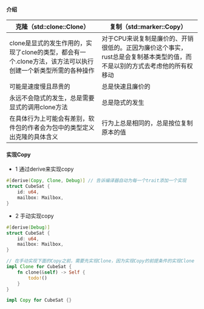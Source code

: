 #### 介绍

| 克隆（std::clone::Clone）                                          | 复制（std::marker::Copy）                                            |
|----------------------------------------------------------------|------------------------------------------------------------------|
| clone是显式的发生作用的，实现了clone的类型，都会有一个.clone方法，该方法可以执行创建一个新类型所需的各种操作 | 对于CPU来说复制是廉价的、开销很低的。正因为廉价这个事实，rust总是会复制基本类型的值，而不是以别的方式去考虑他的所有权移动 |
| 可能是速度慢且昂贵的                                                     | 总是快速且廉价的                                                         |
| 永远不会隐式的发生，总是需要显式的调用clone方法                                     | 总是隐式的发生                                                          |
| 在具体行为上可能会有差别，软件包的作者会为包中的类型定义出克隆的具体含义                           | 行为上总是相同的，总是按位复制原本的值                                              |

#### 实现Copy

- 1 通过derive来实现copy

```rust
#[derive(Copy, Clone, Debug)] // 告诉编译器自动为每一个trait添加一个实现
struct CubeSat {
    id: u64,
    mailbox: Mailbox,
}
```

- 2 手动实现copy

``` rust
#[derive(Debug)]
struct CubeSat {
    id: u64,
    mailbox: Mailbox,
}

// 在手动实现下面的Copy之前，需要先实现Clone，因为实现Copy的前提条件的实现Clone
impl Clone for CubeSat {
    fn clone(&self) -> Self {
        todo!()
    }
}

impl Copy for CubeSat {}
```